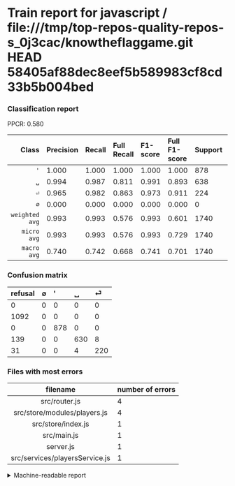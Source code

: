 # Train report for javascript / file:///tmp/top-repos-quality-repos-s_0j3cac/knowtheflaggame.git HEAD 58405af88dec8eef5b589983cf8cd33b5b004bed

### Classification report

PPCR: 0.580

| Class | Precision | Recall | Full Recall | F1-score | Full F1-score | Support | Full Support | PPCR |
|------:|:----------|:-------|:------------|:---------|:---------|:--------|:-------------|:-----|
| `'` | 1.000| 1.000| 1.000| 1.000| 1.000| 878| 878| 1.000 |
| `␣` | 0.994| 0.987| 0.811| 0.991| 0.893| 638| 777| 0.821 |
| `⏎` | 0.965| 0.982| 0.863| 0.973| 0.911| 224| 255| 0.878 |
| `∅` | 0.000| 0.000| 0.000| 0.000| 0.000| 0| 1092| 0.000 |
| `weighted avg` | 0.993| 0.993| 0.576| 0.993| 0.601| 1740| 3002| 0.580 |
| `micro avg` | 0.993| 0.993| 0.576| 0.993| 0.729| 1740| 3002| 0.580 |
| `macro avg` | 0.740| 0.742| 0.668| 0.741| 0.701| 1740| 3002| 0.580 |

### Confusion matrix

|refusal|  ∅| '| ␣| ⏎| 
|:---|:---|:---|:---|:---|
|0 |0 |0 |0 |0 |
|1092 |0 |0 |0 |0 |
|0 |0 |878 |0 |0 |
|139 |0 |0 |630 |8 |
|31 |0 |0 |4 |220 |

### Files with most errors

| filename | number of errors|
|:----:|:-----|
| src/router.js | 4 |
| src/store/modules/players.js | 4 |
| src/store/index.js | 1 |
| src/main.js | 1 |
| server.js | 1 |
| src/services/playersService.js | 1 |

<details>
    <summary>Machine-readable report</summary>
```json
{
  "cl_report": {"\u0027": {"f1-score": 1.0, "precision": 1.0, "recall": 1.0, "support": 878}, "macro avg": {"f1-score": 0.7410043412923694, "precision": 0.7396507831091925, "recall": 0.7424009180474698, "support": 1740}, "micro avg": {"f1-score": 0.993103448275862, "precision": 0.993103448275862, "recall": 0.993103448275862, "support": 1740}, "weighted avg": {"f1-score": 0.9931231203566693, "precision": 0.9931696059104212, "recall": 0.993103448275862, "support": 1740}, "\u2205": {"f1-score": 0.0, "precision": 0.0, "recall": 0.0, "support": 0}, "\u23ce": {"f1-score": 0.9734513274336283, "precision": 0.9649122807017544, "recall": 0.9821428571428571, "support": 224}, "\u2423": {"f1-score": 0.9905660377358492, "precision": 0.9936908517350158, "recall": 0.987460815047022, "support": 638}},
  "cl_report_full": {"\u0027": {"f1-score": 1.0, "precision": 1.0, "recall": 1.0, "support": 878}, "macro avg": {"f1-score": 0.7009891960975067, "precision": 0.7396507831091925, "recall": 0.6683889772125067, "support": 3002}, "micro avg": {"f1-score": 0.728806410797132, "precision": 0.993103448275862, "recall": 0.5756162558294471, "support": 3002}, "weighted avg": {"f1-score": 0.6009815027183516, "precision": 0.6316290550889588, "recall": 0.5756162558294471, "support": 3002}, "\u2205": {"f1-score": 0.0, "precision": 0.0, "recall": 0.0, "support": 1092}, "\u23ce": {"f1-score": 0.9109730848861285, "precision": 0.9649122807017544, "recall": 0.8627450980392157, "support": 255}, "\u2423": {"f1-score": 0.892983699503898, "precision": 0.9936908517350158, "recall": 0.8108108108108109, "support": 777}},
  "ppcr": 0.5796135909393737
}
```
</details>
